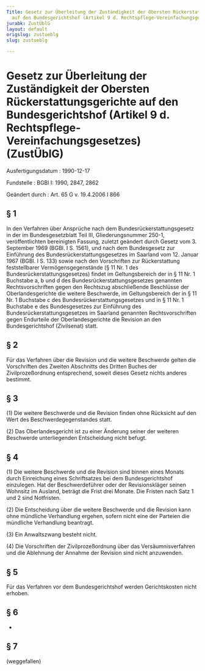 ```yaml
---
Title: Gesetz zur Überleitung der Zuständigkeit der Obersten Rückerstattungsgerichte
  auf den Bundesgerichtshof (Artikel 9 d. Rechtspflege-Vereinfachungsgesetzes)
jurabk: ZustÜblG
layout: default
origslug: zustueblg
slug: zustueblg

---
```


# Gesetz zur Überleitung der Zuständigkeit der Obersten Rückerstattungsgerichte auf den Bundesgerichtshof (Artikel 9 d. Rechtspflege-Vereinfachungsgesetzes) (ZustÜblG)

Ausfertigungsdatum
:   1990-12-17

Fundstelle
:   BGBl I: 1990, 2847, 2862

Geändert durch
:   Art. 65 G v. 19.4.2006 I 866


## § 1

In den Verfahren über Ansprüche nach dem Bundesrückerstattungsgesetz
in der im Bundesgesetzblatt Teil III, Gliederungsnummer 250-1,
veröffentlichten bereinigten Fassung, zuletzt geändert durch Gesetz
vom 3. September 1969 (BGBl. I S. 1561), und nach dem Bundesgesetz zur
Einführung des Bundesrückerstattungsgesetzes im Saarland vom 12.
Januar 1967 (BGBl. I S. 133) sowie nach den Vorschriften zur
Rückerstattung feststellbarer Vermögensgegenstände (§ 11 Nr. 1 des
Bundesrückerstattungsgesetzes) findet im Geltungsbereich der in § 11
Nr. 1 Buchstabe a, b und d des Bundesrückerstattungsgesetzes genannten
Rechtsvorschriften gegen den Rechtszug abschließende Beschlüsse der
Oberlandesgerichte die weitere Beschwerde, im Geltungsbereich der in §
11 Nr. 1 Buchstabe c des Bundesrückerstattungsgesetzes und in § 11 Nr.
1 Buchstabe e des Bundesgesetzes zur Einführung des
Bundesrückerstattungsgesetzes im Saarland genannten Rechtsvorschriften
gegen Endurteile der Oberlandesgerichte die Revision an den
Bundesgerichtshof (Zivilsenat) statt.


## § 2

Für das Verfahren über die Revision und die weitere Beschwerde gelten
die Vorschriften des Zweiten Abschnitts des Dritten Buches der
Zivilprozeßordnung entsprechend, soweit dieses Gesetz nichts anderes
bestimmt.


## § 3

(1) Die weitere Beschwerde und die Revision finden ohne Rücksicht auf
den Wert des Beschwerdegegenstandes statt.

(2) Das Oberlandesgericht ist zu einer Änderung seiner der weiteren
Beschwerde unterliegenden Entscheidung nicht befugt.


## § 4

(1) Die weitere Beschwerde und die Revision sind binnen eines Monats
durch Einreichung eines Schriftsatzes bei dem Bundesgerichtshof
einzulegen. Hat der Beschwerdeführer oder der Revisionskläger seinen
Wohnsitz im Ausland, beträgt die Frist drei Monate. Die Fristen nach
Satz 1 und 2 sind Notfristen.

(2) Die Entscheidung über die weitere Beschwerde und die Revision kann
ohne mündliche Verhandlung ergehen, sofern nicht eine der Parteien die
mündliche Verhandlung beantragt.

(3) Ein Anwaltszwang besteht nicht.

(4) Die Vorschriften der Zivilprozeßordnung über das
Versäumnisverfahren und die Ablehnung der Annahme der Revision sind
nicht anzuwenden.


## § 5

Für das Verfahren vor dem Bundesgerichtshof werden Gerichtskosten
nicht erhoben.


## § 6

-


## § 7

(weggefallen)

